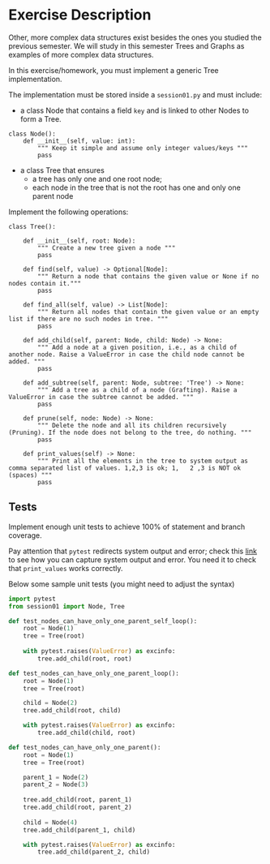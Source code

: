 # Exercise Description

Other, more complex data structures exist besides the ones you studied the previous semester. We will study in this semester Trees and Graphs as examples of more complex data structures.

In this exercise/homework, you must implement a generic Tree implementation. 

The implementation must be stored inside a `session01.py` and must include:

- a class Node that contains a field `key` and is linked to other Nodes to form a Tree.

```
class Node():
    def __init__(self, value: int):
        """ Keep it simple and assume only integer values/keys """
        pass
```

- a class Tree that ensures
    - a tree has only one and one root node;
    - each node in the tree that is not the root has one and only one parent node

Implement the following operations: 

```
class Tree():

    def __init__(self, root: Node):
        """ Create a new tree given a node """
        pass
        
    def find(self, value) -> Optional[Node]:
        """ Return a node that contains the given value or None if no nodes contain it."""
        pass

    def find_all(self, value) -> List[Node]:
        """ Return all nodes that contain the given value or an empty list if there are no such nodes in tree. """
        pass
        
    def add_child(self, parent: Node, child: Node) -> None:
        """ Add a node at a given position, i.e., as a child of another node. Raise a ValueError in case the child node cannot be added. """
        pass

    def add_subtree(self, parent: Node, subtree: 'Tree') -> None:
        """ Add a tree as a child of a node (Grafting). Raise a ValueError in case the subtree cannot be added. """
        pass
    
    def prune(self, node: Node) -> None:
        """ Delete the node and all its children recursively (Pruning). If the node does not belong to the tree, do nothing. """
        pass
        
    def print_values(self) -> None:
        """ Print all the elements in the tree to system output as comma separated list of values. 1,2,3 is ok; 1,   2 ,3 is NOT ok (spaces) """
        pass
```


## Tests

Implement enough unit tests to achieve 100% of statement and branch coverage.
 
Pay attention that `pytest` redirects system output and error; check this [link](https://docs.pytest.org/en/7.1.x/how-to/capture-stdout-stderr.html) to see how you can capture system output and error. You need it to check that `print_values` works correctly.

Below some sample unit tests (you might need to adjust the syntax)

```python
import pytest
from session01 import Node, Tree

def test_nodes_can_have_only_one_parent_self_loop():
    root = Node(1)
    tree = Tree(root)
    
    with pytest.raises(ValueError) as excinfo:
        tree.add_child(root, root)

def test_nodes_can_have_only_one_parent_loop():
    root = Node(1)
    tree = Tree(root)

    child = Node(2)
    tree.add_child(root, child)

    with pytest.raises(ValueError) as excinfo:
        tree.add_child(child, root)

def test_nodes_can_have_only_one_parent():
    root = Node(1)
    tree = Tree(root)

    parent_1 = Node(2)
    parent_2 = Node(3)
    
    tree.add_child(root, parent_1)
    tree.add_child(root, parent_2)
    
    child = Node(4)
    tree.add_child(parent_1, child)

    with pytest.raises(ValueError) as excinfo:
        tree.add_child(parent_2, child) 
```



